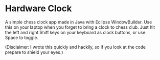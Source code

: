 
# Hardware Clock
A simple chess clock app made in Java with Eclipse WindowBuilder. Use this on your laptop when you forget to bring a clock to chess club.
Just hit the left and right Shift keys on your keyboard as clock buttons, or use Space to toggle.


(Disclaimer: I wrote this quickly and hackily, so if you look at the code prepare to shield your eyes.)

